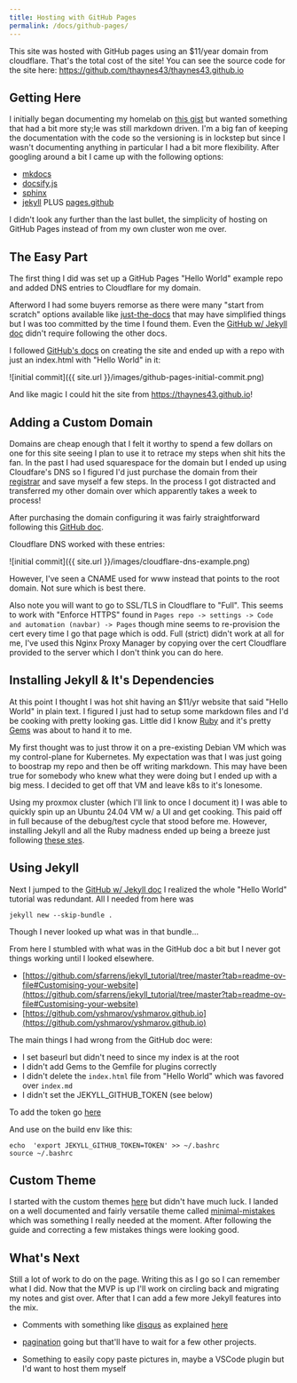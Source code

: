 ```yaml
---
title: Hosting with GitHub Pages
permalink: /docs/github-pages/
---
```


This site was hosted with GitHub pages using an $11/year domain from cloudflare. That's the total cost of the site! You can see the source code for the site here: https://github.com/thaynes43/thaynes43.github.io

## Getting Here

I initially began documenting my homelab on [this gist](https://gist.github.com/thaynes43/6135cdde0b228900d70ab49dfe386f91) but wanted something that had a bit more sty;le was still markdown driven. I'm a big fan of keeping the documentation with the code so the versioning is in lockstep but since I wasn't documenting anything in particular I had a bit more flexibility. After googling around a bit I came up with the following options:

* [mkdocs](https://www.mkdocs.org/)
* [docsify.js](https://docsify.js.org/)
* [sphinx](https://www.sphinx-doc.org/en/master/)
* [jekyll](https://jekyllrb.com/) PLUS [pages.github](https://pages.github.com/)

I didn't look any further than the last bullet, the simplicity of hosting on GitHub Pages instead of from my own cluster won me over.

## The Easy Part

The first thing I did was set up a GitHub Pages "Hello World" example repo and added DNS entries to Cloudflare for my domain. 

Afterword I had some buyers remorse as there were many "start from scratch" options available like [just-the-docs](https://github.com/just-the-docs/) that may have simplified things but I was too committed by the time I found them. Even the [GitHub w/ Jekyll doc](https://docs.github.com/en/pages/setting-up-a-github-pages-site-with-jekyll/creating-a-github-pages-site-with-jekyll) didn't require following the other docs.

I followed [GitHub's docs](https://docs.github.com/en/pages/getting-started-with-github-pages/creating-a-github-pages-site) on creating the site and ended up with a repo with just an index.html with "Hello World" in it:

![initial commit]({{ site.url }}/images/github-pages-initial-commit.png)

And like magic I could hit the site from https://thaynes43.github.io! 

## Adding a Custom Domain

Domains are cheap enough that I felt it worthy to spend a few dollars on one for this site seeing I plan to use it to retrace my steps when shit hits the fan. In the past I had used squarespace for the domain but I ended up using Cloudfare's DNS so I figured I'd just purchase the domain from their [registrar](https://dash.cloudflare.com/1adbb78981186f1bd409cc11913b459a/domains/register) and save myself a few steps. In the process I got distracted and transferred my other domain over which apparently takes a week to process!

After purchasing the domain configuring it was fairly straightforward following this [GitHub doc](https://docs.github.com/en/pages/configuring-a-custom-domain-for-your-github-pages-site/about-custom-domains-and-github-pages). 

Cloudflare DNS worked with these entries:

![initial commit]({{ site.url }}/images/cloudflare-dns-example.png)

However, I've seen a CNAME used for www instead that points to the root domain. Not sure which is best there.

Also note you will want to go to SSL/TLS in Cloudflare to "Full". This seems to work with "Enforce HTTPS" found in `Pages repo -> settings -> Code and automation (navbar) -> Pages` though mine seems to re-provision the cert every time I go that page which is odd. Full (strict) didn't work at all for me, I've used this Nginx Proxy Manager by copying over the cert Cloudflare provided to the server which I don't think you can do here.

## Installing Jekyll & It's Dependencies

At this point I thought I was hot shit having an $11/yr website that said "Hello World" in plain text. I figured I just had to setup some markdown files and I'd be cooking with pretty looking gas. Little did I know [Ruby](https://www.ruby-lang.org/en/) and it's pretty [Gems](https://rubygems.org/) was about to hand it to me.

My first thought was to just throw it on a pre-existing Debian VM which was my control-plane for Kubernetes. My expectation was that I was just going to boostrap my repo and then be off writing markdown. This may have been true for somebody who knew what they were doing but I ended up with a big mess. I decided to get off that VM and leave k8s to it's lonesome. 

Using my proxmox cluster (which I'll link to once I document it) I was able to quickly spin up an Ubuntu 24.04 VM w/ a UI and get cooking. This paid off in full because of the debug/test cycle that stood before me. However, installing Jekyll and all the Ruby madness ended up being a breeze just following [these stes](https://rubygems.org/).

## Using Jekyll

Next I jumped to the [GitHub w/ Jekyll doc](https://docs.github.com/en/pages/setting-up-a-github-pages-site-with-jekyll/creating-a-github-pages-site-with-jekyll) I realized the whole "Hello World" tutorial was redundant. All I needed from here was 


```
jekyll new --skip-bundle .
```

Though I never looked up what was in that bundle...

From here I stumbled with what was in the GitHub doc a bit but I never got things working until I looked elsewhere. 

* [https://github.com/sfarrens/jekyll_tutorial/tree/master?tab=readme-ov-file#Customising-your-website](https://github.com/sfarrens/jekyll_tutorial/tree/master?tab=readme-ov-file#Customising-your-website)
* [https://github.com/yshmarov/yshmarov.github.io](https://github.com/yshmarov/yshmarov.github.io)

The main things I had wrong from the GitHub doc were:

* I set baseurl but didn't need to since my index is at the root
* I didn't add Gems to the Gemfile for plugins correctly
* I didn't delete the `index.html` file from "Hello World" which was favored over `index.md`
* I didn't set the JEKYLL_GITHUB_TOKEN (see below)

To add the token go [here](https://github.com/settings/tokens)

And use on the build env like this:

```
echo  'export JEKYLL_GITHUB_TOKEN=TOKEN' >> ~/.bashrc
source ~/.bashrc
```

## Custom Theme

I started with the custom themes [here](https://pages.github.com/themes/) but didn't have much luck. I landed on a well documented and fairly versatile theme called [minimal-mistakes](https://mmistakes.github.io/minimal-mistakes/docs/quick-start-guide/) which was something I really needed at the moment. After following the guide and correcting a few mistakes things were looking good.

## What's Next

Still a lot of work to do on the page. Writing this as I go so I can remember what I did. Now that the MVP is up I'll work on circling back and migrating my notes and gist over. After that I can add a few more Jekyll features into the mix.

* Comments with something like [disqus](https://help.disqus.com/en/) as explained [here](https://mmistakes.github.io/minimal-mistakes/docs/configuration/#comments)

* [pagination](https://jekyllrb.com/docs/pagination/) going but that'll have to wait for a few other projects.

* Something to easily copy paste pictures in, maybe a VSCode plugin but I'd want to host them myself